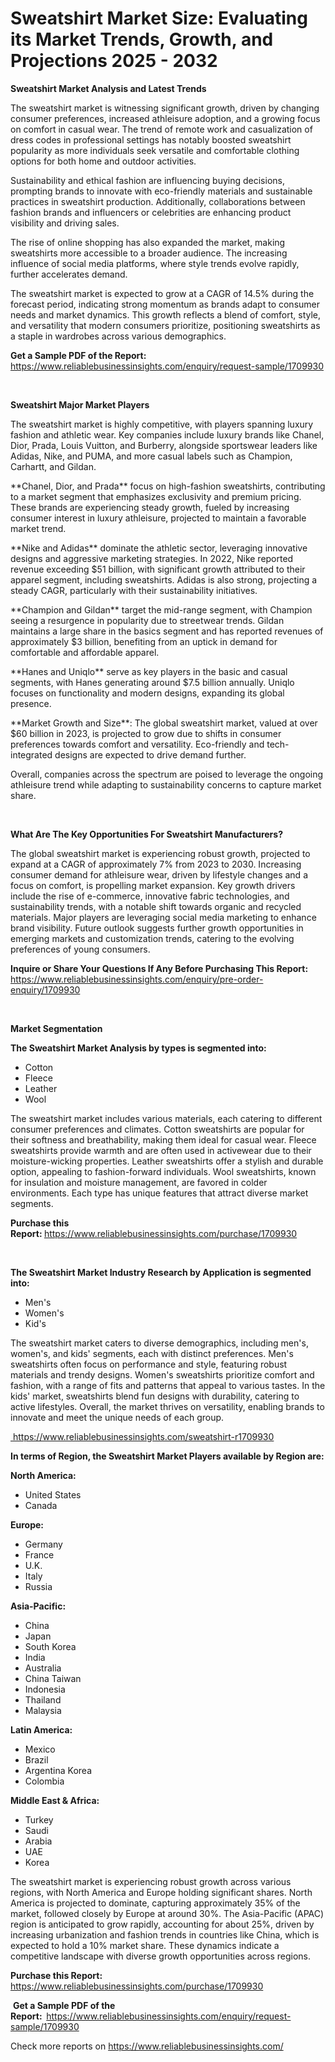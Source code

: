 <p><h1>Sweatshirt Market Size: Evaluating its Market Trends, Growth, and Projections 2025 - 2032</h1></p><p><strong>Sweatshirt Market Analysis and Latest Trends</strong></p>
<p><p>The sweatshirt market is witnessing significant growth, driven by changing consumer preferences, increased athleisure adoption, and a growing focus on comfort in casual wear. The trend of remote work and casualization of dress codes in professional settings has notably boosted sweatshirt popularity as more individuals seek versatile and comfortable clothing options for both home and outdoor activities. </p><p>Sustainability and ethical fashion are influencing buying decisions, prompting brands to innovate with eco-friendly materials and sustainable practices in sweatshirt production. Additionally, collaborations between fashion brands and influencers or celebrities are enhancing product visibility and driving sales.</p><p>The rise of online shopping has also expanded the market, making sweatshirts more accessible to a broader audience. The increasing influence of social media platforms, where style trends evolve rapidly, further accelerates demand. </p><p>The sweatshirt market is expected to grow at a CAGR of 14.5% during the forecast period, indicating strong momentum as brands adapt to consumer needs and market dynamics. This growth reflects a blend of comfort, style, and versatility that modern consumers prioritize, positioning sweatshirts as a staple in wardrobes across various demographics.</p></p>
<p><strong>Get a Sample PDF of the Report:&nbsp;</strong> <a href="https://www.reliablebusinessinsights.com/enquiry/request-sample/1709930?utm_campaign=2735&utm_medium=2&utm_source=Github&utm_content=ia&utm_term=04042025&utm_id=sweatshirt">https://www.reliablebusinessinsights.com/enquiry/request-sample/1709930</a></p>
<p>&nbsp;</p>
<p><strong>Sweatshirt Major Market Players</strong></p>
<p><p>The sweatshirt market is highly competitive, with players spanning luxury fashion and athletic wear. Key companies include luxury brands like Chanel, Dior, Prada, Louis Vuitton, and Burberry, alongside sportswear leaders like Adidas, Nike, and PUMA, and more casual labels such as Champion, Carhartt, and Gildan.</p><p>**Chanel, Dior, and Prada** focus on high-fashion sweatshirts, contributing to a market segment that emphasizes exclusivity and premium pricing. These brands are experiencing steady growth, fueled by increasing consumer interest in luxury athleisure, projected to maintain a favorable market trend.</p><p>**Nike and Adidas** dominate the athletic sector, leveraging innovative designs and aggressive marketing strategies. In 2022, Nike reported revenue exceeding $51 billion, with significant growth attributed to their apparel segment, including sweatshirts. Adidas is also strong, projecting a steady CAGR, particularly with their sustainability initiatives.</p><p>**Champion and Gildan** target the mid-range segment, with Champion seeing a resurgence in popularity due to streetwear trends. Gildan maintains a large share in the basics segment and has reported revenues of approximately $3 billion, benefiting from an uptick in demand for comfortable and affordable apparel.</p><p>**Hanes and Uniqlo** serve as key players in the basic and casual segments, with Hanes generating around $7.5 billion annually. Uniqlo focuses on functionality and modern designs, expanding its global presence.</p><p>**Market Growth and Size**: The global sweatshirt market, valued at over $60 billion in 2023, is projected to grow due to shifts in consumer preferences towards comfort and versatility. Eco-friendly and tech-integrated designs are expected to drive demand further.</p><p>Overall, companies across the spectrum are poised to leverage the ongoing athleisure trend while adapting to sustainability concerns to capture market share.</p></p>
<p>&nbsp;</p>
<p><strong>What Are The Key Opportunities For Sweatshirt Manufacturers?</strong></p>
<p><p>The global sweatshirt market is experiencing robust growth, projected to expand at a CAGR of approximately 7% from 2023 to 2030. Increasing consumer demand for athleisure wear, driven by lifestyle changes and a focus on comfort, is propelling market expansion. Key growth drivers include the rise of e-commerce, innovative fabric technologies, and sustainability trends, with a notable shift towards organic and recycled materials. Major players are leveraging social media marketing to enhance brand visibility. Future outlook suggests further growth opportunities in emerging markets and customization trends, catering to the evolving preferences of young consumers.</p></p>
<p><strong>Inquire or Share Your Questions If Any Before Purchasing This Report:</strong> <a href="https://www.reliablebusinessinsights.com/enquiry/pre-order-enquiry/1709930?utm_campaign=2735&utm_medium=2&utm_source=Github&utm_content=ia&utm_term=04042025&utm_id=sweatshirt">https://www.reliablebusinessinsights.com/enquiry/pre-order-enquiry/1709930</a></p>
<p>&nbsp;</p>
<p><strong>Market Segmentation</strong></p>
<p><strong>The Sweatshirt Market Analysis by types is segmented into:</strong></p>
<p><ul><li>Cotton</li><li>Fleece</li><li>Leather</li><li>Wool</li></ul></p>
<p><p>The sweatshirt market includes various materials, each catering to different consumer preferences and climates. Cotton sweatshirts are popular for their softness and breathability, making them ideal for casual wear. Fleece sweatshirts provide warmth and are often used in activewear due to their moisture-wicking properties. Leather sweatshirts offer a stylish and durable option, appealing to fashion-forward individuals. Wool sweatshirts, known for insulation and moisture management, are favored in colder environments. Each type has unique features that attract diverse market segments.</p></p>
<p><strong>Purchase this Report:&nbsp;</strong><a href="https://www.reliablebusinessinsights.com/purchase/1709930?utm_campaign=2735&utm_medium=2&utm_source=Github&utm_content=ia&utm_term=04042025&utm_id=sweatshirt">https://www.reliablebusinessinsights.com/purchase/1709930</a></p>
<p>&nbsp;</p>
<p><strong>The Sweatshirt Market Industry Research by Application is segmented into:</strong></p>
<p><ul><li>Men's</li><li>Women's</li><li>Kid's</li></ul></p>
<p><p>The sweatshirt market caters to diverse demographics, including men's, women's, and kids' segments, each with distinct preferences. Men's sweatshirts often focus on performance and style, featuring robust materials and trendy designs. Women's sweatshirts prioritize comfort and fashion, with a range of fits and patterns that appeal to various tastes. In the kids' market, sweatshirts blend fun designs with durability, catering to active lifestyles. Overall, the market thrives on versatility, enabling brands to innovate and meet the unique needs of each group.</p></p>
<p><a href="https://www.reliablebusinessinsights.com/sweatshirt-r1709930?utm_campaign=2735&utm_medium=2&utm_source=Github&utm_content=ia&utm_term=04042025&utm_id=sweatshirt">&nbsp;https://www.reliablebusinessinsights.com/sweatshirt-r1709930</a></p>
<p><strong>In terms of Region, the Sweatshirt Market Players available by Region are:</strong></p>
<p>
    <p> <strong> North America: </strong>
        <ul>
            <li>United States</li>
            <li>Canada</li>
        </ul>
        </p> 
    <p> <strong> Europe: </strong>
        <ul>
            <li>Germany</li>
            <li>France</li>
            <li>U.K.</li>
            <li>Italy</li>
            <li>Russia</li>
        </ul>
        </p> 
    <p> <strong> Asia-Pacific: </strong>
        <ul>
            <li>China</li>
            <li>Japan</li>
            <li>South Korea</li>
            <li>India</li>
            <li>Australia</li>
            <li>China Taiwan</li>
            <li>Indonesia</li>
            <li>Thailand</li>
            <li>Malaysia</li>
        </ul>
        </p> 
    <p> <strong> Latin America: </strong>
        <ul>
            <li>Mexico</li>
            <li>Brazil</li>
            <li>Argentina Korea</li>
            <li>Colombia</li>
        </ul>
        </p> 
    <p> <strong> Middle East & Africa: </strong>
        <ul>
            <li>Turkey</li>
            <li>Saudi</li>
            <li>Arabia</li>
            <li>UAE</li>
            <li>Korea</li>
        </ul>
    </p>
    </p>
<p><p>The sweatshirt market is experiencing robust growth across various regions, with North America and Europe holding significant shares. North America is projected to dominate, capturing approximately 35% of the market, followed closely by Europe at around 30%. The Asia-Pacific (APAC) region is anticipated to grow rapidly, accounting for about 25%, driven by increasing urbanization and fashion trends in countries like China, which is expected to hold a 10% market share. These dynamics indicate a competitive landscape with diverse growth opportunities across regions.</p></p>
<p><strong>Purchase this Report: </strong><a href="https://www.reliablebusinessinsights.com/purchase/1709930?utm_campaign=2735&utm_medium=2&utm_source=Github&utm_content=ia&utm_term=04042025&utm_id=sweatshirt">https://www.reliablebusinessinsights.com/purchase/1709930</a></p>
<p>&nbsp;<strong>Get a Sample PDF of the Report:&nbsp;&nbsp;</strong><a href="https://www.reliablebusinessinsights.com/enquiry/request-sample/1709930?utm_campaign=2735&utm_medium=2&utm_source=Github&utm_content=ia&utm_term=04042025&utm_id=sweatshirt">https://www.reliablebusinessinsights.com/enquiry/request-sample/1709930</a></p>
<p><strong></strong></p>
<p>Check more reports on <a href="https://www.reliablebusinessinsights.com/?utm_campaign=2735&utm_medium=2&utm_source=Github&utm_content=ia&utm_term=04042025&utm_id=sweatshirt">https://www.reliablebusinessinsights.com/</a></p>